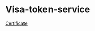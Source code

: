 # Visa-token-service

[Certificate](https://github.com/MehakKambo/Visa-token-service/blob/main/Visa.pdf)
